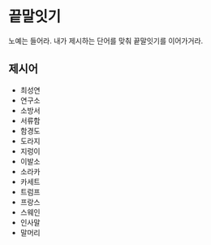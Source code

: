 # 끝말잇기
노예는 들어라. 내가 제시하는 단어를 맞춰 끝말잇기를 이어가거라.

## 제시어
- 최성연
- 연구소
- 소방서
- 서류함
- 함경도
- 도라지
- 지렁이
- 이발소
- 소라카
- 카세트
- 트럼프
- 프랑스
- 스웨인
- 인사말
- 말머리